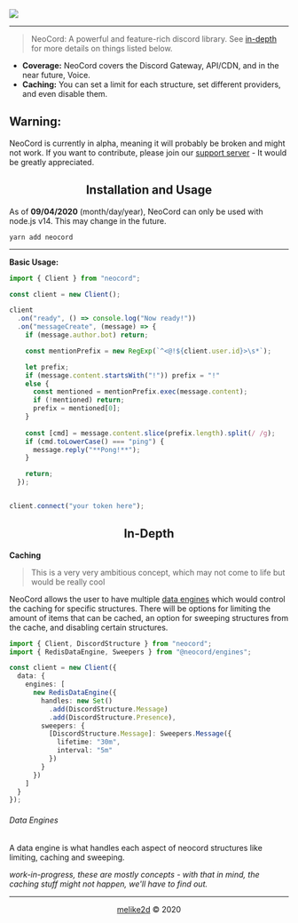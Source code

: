 <img src="https://repository-images.githubusercontent.com/291619880/8b583d80-eb6d-11ea-8300-3206ef4d5136" />

---

> NeoCord: A powerful and feature-rich discord library.
> See [in-depth](#in-depth) for more details on things listed below.

- **Coverage:** NeoCord covers the Discord Gateway, API/CDN, and in the near future, Voice. 
- **Caching:** You can set a limit for each structure, set different providers, and even disable them.

<h2>Warning:</h2>

NeoCord is currently in alpha, meaning it will probably be broken and might not work.
If you want to contribute, please join our [support server](https://discord.gg/5WD9KhF) - It would be greatly appreciated.

<h2 align="center">Installation and Usage</h2>

As of **09/04/2020** (month/day/year), NeoCord can only be used with node.js v14. This may change in the future.

```shell script
yarn add neocord
```

---

**Basic Usage:**

```ts
import { Client } from "neocord";

const client = new Client();

client
  .on("ready", () => console.log("Now ready!"))
  .on("messageCreate", (message) => {
    if (message.author.bot) return;

    const mentionPrefix = new RegExp(`^<@!${client.user.id}>\s*`);

    let prefix;
    if (message.content.startsWith("!")) prefix = "!"
    else {
      const mentioned = mentionPrefix.exec(message.content);
      if (!mentioned) return;
      prefix = mentioned[0]; 
    }
    
    const [cmd] = message.content.slice(prefix.length).split(/ /g);
    if (cmd.toLowerCase() === "ping") {
      message.reply("**Pong!**");
    }

    return;
  });


client.connect("your token here"); 
```

<h2 align="center">In-Depth</h2>

**Caching**

> This is a very very ambitious concept, which may not come to life but would be really cool

NeoCord allows the user to have multiple [data engines](#data-engines) which would control the caching for specific structures.
There will be options for limiting the amount of items that can be cached, an option for sweeping structures from the cache, and disabling certain structures.

```ts
import { Client, DiscordStructure } from "neocord";
import { RedisDataEngine, Sweepers } from "@neocord/engines";

const client = new Client({
  data: {
    engines: [
      new RedisDataEngine({
        handles: new Set()
          .add(DiscordStructure.Message)
          .add(DiscordStructure.Presence),
        sweepers: {
          [DiscordStructure.Message]: Sweepers.Message({
            lifetime: "30m",
            interval: "5m"
          })
        }
      })
    ]
  }
});
```

###### Data Engines

A data engine is what handles each aspect of neocord structures like limiting, caching and sweeping. 

*work-in-progress, these are mostly concepts - with that in mind, the caching stuff might not happen, we'll have to find out.*

---

<p align="center"><a href="https://github.com/melike2d">melike2d</a> &copy; 2020</p>